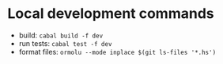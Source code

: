# Local development commands

- build: `cabal build -f dev`
- run tests: `cabal test -f dev`
- format files: `ormolu --mode inplace $(git ls-files '*.hs')`
